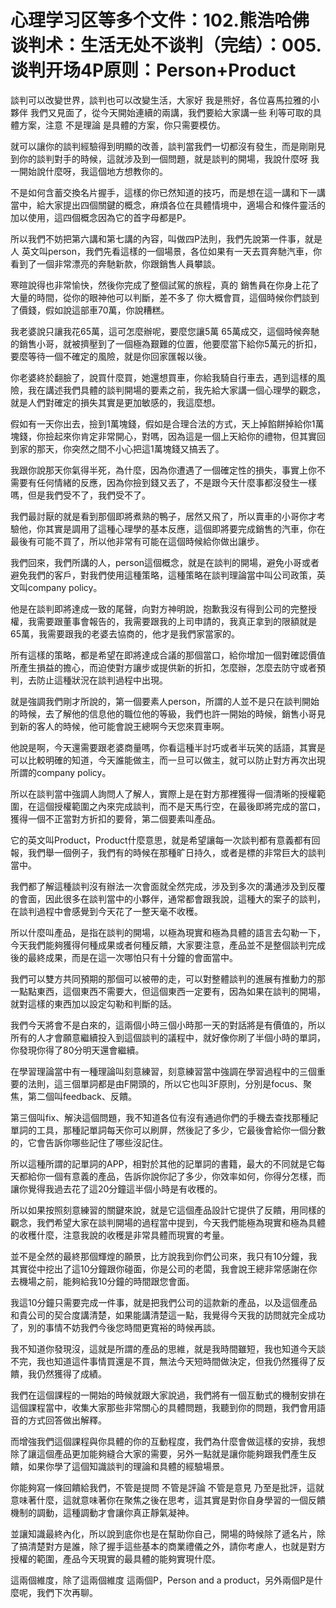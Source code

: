 # 心理学习区等多个文件：102.熊浩哈佛谈判术：生活无处不谈判（完结）：005.谈判开场4P原则：Person+Product

談判可以改變世界，談判也可以改變生活，大家好 我是熊好，各位喜馬拉雅的小夥伴 我們又見面了，從今天開始連續的兩講，我們要給大家講一些 利等可取的具體方案，注意 不是理論 是具體的方案，你只需要模仿。

就可以讓你的談判經驗得到明顯的改善，談判當我們一切都沒有發生，而是剛剛見到你的談判對手的時候，這就涉及到一個問題，就是談判的開場，我說什麼呀 我一開始說什麼呀，我這個地方想教你的。

不是如何含蓄交換名片握手，這樣的你已然知道的技巧，而是想在這一講和下一講當中，給大家提出四個關鍵的概念，麻煩各位在具體情境中，適場合和條件靈活的加以使用，這四個概念因為它的首字母都是P。

所以我們不妨把第六講和第七講的內容，叫做四P法則，我們先說第一件事，就是人 英文叫person，我們先看這樣的一個場景，各位如果有一天去買奔馳汽車，你看到了一個非常漂亮的奔馳新款，你跟銷售人員攀談。

寒暄說得也非常愉快，然後你完成了整個試駕的旅程，真的 銷售員在你身上花了大量的時間，從你的眼神他可以判斷，差不多了 你大概會買，這個時候你們談到了價錢，假如說這部車70萬，你說糟糕。

我老婆說只讓我花65萬，這可怎麼辦呢，要麼您讓5萬 65萬成交，這個時候奔馳的銷售小哥，就被擠壓到了一個極為艱難的位置，他要麼當下給你5萬元的折扣，要麼等待一個不確定的風險，就是你回家匯報以後。

你老婆終於翻臉了，說買什麼買，她還想買車，你給我騎自行車去，遇到這樣的風險，我在講述我們具體的談判開場的要素之前，我先給大家講一個心理學的觀念，就是人們對確定的損失其實是更加敏感的，我這麼想。

假如有一天你出去，撿到1萬塊錢，假如是合理合法的方式，天上掉餡餅掉給你1萬塊錢，你撿起來你肯定非常開心，對嗎，因為這是一個上天給你的禮物，但其實回到家的那天，你突然之間不小心把這1萬塊錢又搞丟了。

我跟你說那天你氣得半死，為什麼，因為你遭遇了一個確定性的損失，事實上你不需要有任何情緒的反應，因為你撿到錢又丟了，不是跟今天什麼事都沒發生一樣嗎，但是我們受不了，我們受不了。

我們最討厭的就是看到那個即將煮熟的鴨子，居然又飛了，所以賣車的小哥你才考驗他，你其實是調用了這種心理學的基本反應，這個即將要完成銷售的汽車，你在最後有可能不買了，所以他非常有可能在這個時候給你做出讓步。

我們回來，我們所講的人，person這個概念，就是在談判的開場，避免小哥或者避免我們的客戶，對我們使用這種策略，這種策略在談判理論當中叫公司政策，英文叫company policy。

他是在談判即將達成一致的尾聲，向對方神明說，抱歉我沒有得到公司的完整授權，我需要跟董事會報告的，我需要跟我的上司申請的，我真正拿到的限額就是65萬，我需要跟我的老婆去協商的，他才是我們家當家的。

所有這樣的策略，都是希望在即將達成合議的那個當口，給你增加一個對確認價值所產生損益的擔心，而迫使對方讓步或提供新的折扣，怎麼辦，怎麼去防守或者預判，去防止這種狀況在談判過程中出現。

就是強調我們剛才所說的，第一個要素人person，所謂的人並不是只在談判開始的時候，去了解他的信息他的職位他的等級，我們也許一開始的時候，銷售小哥見到新的客人的時候，他可能會說王總啊今天您來買車啊。

他說是啊，今天還需要跟老婆商量嗎，你看這種半討巧或者半玩笑的話語，其實是可以比較明確的知道，今天誰能做主，而一旦可以做主，就可以防止對方再次出現所謂的company policy。

所以在談判當中強調人詢問人了解人，實際上是在對方那裡獲得一個清晰的授權範圍，在這個授權範圍之內來完成談判，而不是天馬行空，在最後即將完成的當口，獲得一個不正當對方折扣的要脅，第二個要素叫產品。

它的英文叫Product，Product什麼意思，就是希望讓每一次談判都有意義都有回報，我們舉一個例子，我們有的時候在那種旷日持久，或者是標的非常巨大的談判當中。

我們都了解這種談判沒有辦法一次會面就全然完成，涉及到多次的溝通涉及到反覆的會面，因此很多在談判當中的小夥伴，通常都會跟我說，這種大的案子的談判，在談判過程中會感覺到今天花了一整天毫不收穫。

所以什麼叫產品，是指在談判的開場，以極為現實和極為具體的語言去勾勒一下，今天我們能夠獲得何種成果或者何種反饋，大家要注意，產品並不是整個談判完成後的最終成果，而是在這一次哪怕只有十分鐘的會面當中。

我們可以雙方共同預期的那個可以被帶的走，可以對整體談判的進展有推動力的那一點點東西，這個東西不需要大，但這個東西一定要有，因為如果在談判的開場，就對這樣的東西加以設定勾勒和判斷的話。

我們今天將會不是白來的，這兩個小時三個小時那一天的對話將是有價值的，所以所有的人才會願意繼續投入到這個談判的議程中，就好像你刷了半個小時的單詞，你發現你得了80分明天還會繼續。

在學習理論當中有一種理論叫刻意練習，刻意練習當中強調在學習過程中的三個重要的法則，這三個單詞都是由F開頭的，所以它也叫3F原則，分別是focus、聚焦，第二個叫feedback、反饋。

第三個叫fix、解決這個問題，我不知道各位有沒有通過你們的手機去查找那種記單詞的工具，那種記單詞每天你可以刷屏，然後記了多少，它最後會給你一個分數的，它會告訴你哪些記住了哪些沒記住。

所以這種所謂的記單詞的APP，相對於其他的記單詞的書籍，最大的不同就是它每天都給你一個有意義的產品，告訴你說你記了多少，你效率如何，你得分怎樣，而讓你覺得我過去花了這20分鐘這半個小時是有收穫的。

所以如果按照刻意練習的關鍵來說，就是它這個產品設計它提供了反饋，用同樣的觀念，我們希望大家在談判開場的過程當中提到，今天我們能極為現實和極為具體的收穫什麼，注意我說的收穫是非常具體而現實的考量。

並不是全然的最終那個輝煌的願景，比方說我到你們公司來，我只有10分鐘，我其實從中挖出了這10分鐘跟你碰面，你是公司的老闆，我會說王總非常感謝在你去機場之前，能夠給我10分鐘的時間跟您會面。

我這10分鐘只需要完成一件事，就是把我們公司的這款新的產品，以及這個產品和貴公司的契合度講清楚，如果能講清楚這一點，我覺得今天我的訪問就完全成功了，別的事情不妨我們今後您時間更寬裕的時候再談。

我不知道你發現沒，這就是所謂的產品的思維，就是我時間雖短，我也知道今天談不完，我也知道這件事情買還是不買，無法今天短時間做決定，但我仍然獲得了反饋，我仍然獲得了成績。

我們在這個課程的一開始的時候就跟大家說過，我們將有一個互動式的機制安排在這個課程當中，收集大家那些非常關心的具體問題，我聽到你的問題，我們會用語音的方式回答做出解釋。

而增強我們這個課程與你具體的你的互動程度，我們為什麼會做這樣的安排，我想除了讓這個產品更加能夠縫合大家的需要，另外一點就是讓你能夠跟我們產生反饋，如果你學了這個知識談判的理論和具體的經驗場景。

你能夠寫一條回饋給我們，不管是提問 不管是評論 不管是意見 乃至是批評，這就意味著什麼，這就意味著你在聚焦之後在思考，這其實是對你自身學習的一個反饋機制的調動，這種調動才會讓你真正靜氣凝神。

並讓知識最終內化，所以說到底你也是在幫助你自己，開場的時候除了遞名片，除了搞清楚對方是誰，除了握手這些基本的商業禮儀之外，請你考慮人，也就是對方授權的範圍，產品今天現實的最具體的能夠實現什麼。

這兩個維度，除了這兩個維度 這兩個P，Person and a product，另外兩個P是什麼呢，我們下次再聊。